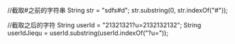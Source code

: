 //截取#之前的字符串
String str = "sdfs#d";
str.substring(0, str.indexOf("#"));


//截取之后的字符 
String userId = "21321321?u=2132132132";
String userIdJiequ = userId.substring(userId.indexOf("?u="));